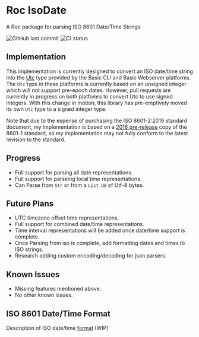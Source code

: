 # Roc IsoDate
A Roc package for parsing ISO 8601 Date/Time Strings 

![GitHub last commit][last_commit_badge]
![CI status][ci_status_badge]

## Implementation
This implementation is currently designed to convert an ISO date/time string into the [Utc][utc_roc] type provided by the Basic CLI and Basic Webserver platforms. The `Utc` type in these platforms is currently based on an unsigned integer which will not support pre-epoch dates. However, pull requests are currently in progress on both platfomrs to convert Utc to use signed integers. With this change in motion, this library has pre-emptively moved its own `Utc` type to a signed integer type.

Note that due to the expense of purchasing the ISO 8601-2:2019 standard document, my implementation is based on a [2016 pre-release][iso_8601_doc] copy of the 8601-1 standard, so my implementation may not fully conform to the latest revision to the standard.

## Progress
- Full support for parsing all date representations.
- Full support for parseing local time representations.
- Can Parse from `Str` or from a `List U8` of Utf-8 bytes.

## Future Plans
- UTC timezone offset time representations.
- Full support for combined date/time representations.
- Time interval representations will be added once date/time support is complete.
- Once Parsing from iso is complete, add formatting dates and times to ISO strings.
- Research adding custom encoding/decoding for json parsers.

## Known Issues
- Missing features mentioned above.
- No other known issues.

## ISO 8601 Date/Time Format
Description of ISO date/time [format][iso_8601_md] (WIP)

[ci_status_badge]: https://img.shields.io/github/actions/workflow/status/imclerran/roc-isodate/ci.yml
[last_commit_badge]: https://img.shields.io/github/last-commit/imclerran/roc-isodate

[iso_8601_doc]: https://www.loc.gov/standards/datetime/iso-tc154-wg5_n0038_iso_wd_8601-1_2016-02-16.pdf
[utc_roc]: https://github.com/roc-lang/basic-cli/blob/main/platform/Utc.roc
[iso_8601_md]: ISO_8601.md
